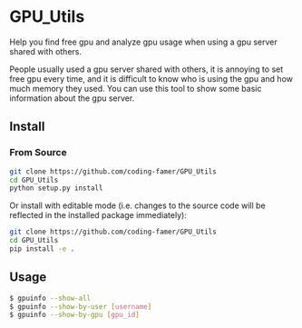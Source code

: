 # GPU_Utils
Help you find free gpu and analyze gpu usage when using a gpu server shared with others.

People usually used a gpu server shared with others, it is annoying to set free gpu every time, and it is difficult to know who is using the gpu and how much memory they used. You can use this tool to show some basic information about the gpu server.

## Install

### From Source
```bash
git clone https://github.com/coding-famer/GPU_Utils
cd GPU_Utils
python setup.py install
```
Or install with editable mode (i.e. changes to the source code will be reflected in the installed package immediately):
```bash
git clone https://github.com/coding-famer/GPU_Utils
cd GPU_Utils
pip install -e .
```

## Usage
```bash
$ gpuinfo --show-all
$ gpuinfo --show-by-user [username]
$ gpuinfo --show-by-gpu [gpu_id]
```